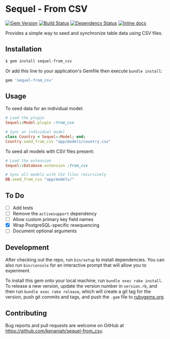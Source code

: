 # Sequel - From CSV

[![Gem Version](https://badge.fury.io/rb/sequel-from_csv.svg)](http://badge.fury.io/rb/sequel-from_csv)
[![Build Status](https://secure.travis-ci.org/kenaniah/sequel-from_csv.svg)](http://travis-ci.org/kenaniah/sequel-from_csv)
[![Dependency Status](https://gemnasium.com/kenaniah/sequel-from_csv.svg)](https://gemnasium.com/kenaniah/sequel-from_csv)
[![Inline docs](http://inch-ci.org/github/kenaniah/sequel-from_csv.svg?branch=master)](http://inch-ci.org/github/kenaniah/sequel-from_csv)

Provides a simple way to seed and synchronize table data using CSV files.

## Installation

```bash
$ gem install sequel-from_csv
```

Or add this line to your application's Gemfile then execute `bundle install`:

```ruby
gem 'sequel-from_csv'
```

## Usage

To seed data for an individual model:

```ruby
# Load the plugin
Sequel::Model.plugin :from_csv

# Sync an individual model
class Country < Sequel::Model; end;
Country.seed_from_csv "app/models/country.csv"
```

To seed all models with CSV files present:

```ruby
# Load the extension
Sequel::Database.extension :from_csv

# Sync all models with CSV files recursively
DB.seed_from_csv "app/models/"
```
## To Do

 - [ ] Add tests
 - [ ] Remove the `activesupport` dependency
 - [ ] Allow custom primary key field names
 - [x] Wrap PostgreSQL-specific resequencing
 - [ ] Document optional arguments

## Development

After checking out the repo, run `bin/setup` to install dependencies. You can also run `bin/console` for an interactive prompt that will allow you to experiment.

To install this gem onto your local machine, run `bundle exec rake install`. To release a new version, update the version number in `version.rb`, and then run `bundle exec rake release`, which will create a git tag for the version, push git commits and tags, and push the `.gem` file to [rubygems.org](https://rubygems.org).

## Contributing

Bug reports and pull requests are welcome on GitHub at https://github.com/kenaniah/sequel-from_csv.
